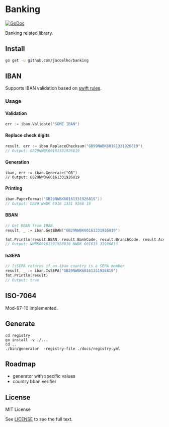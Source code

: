 # Banking

[![GoDoc](https://godoc.org/github.com/jacoelho/banking?status.svg)](https://pkg.go.dev/github.com/jacoelho/banking?tab=overview)

Banking related library.

## Install

```bash
go get -u github.com/jacoelho/banking
```

## IBAN

Supports IBAN validation based on [swift rules](https://www.swift.com/sites/default/files/resources/iban_registry.txt).

### Usage

#### Validation
```go
err := iban.Validate("SOME IBAN")
```

#### Replace check digits
```go
result, err := iban.ReplaceChecksum("GB99NWBK60161331926819")
// Output: GB29NWBK60161331926819
```

#### Generation
```
iban, err := iban.Generate("GB")
// Output: GB29NWBK60161331926819
```

#### Printing
```go
iban.PaperFormat("GB29NWBK60161331926819"))
// Output: GB29 NWBK 6016 1331 9268 19
```

#### BBAN

```go
// Get BBAN from IBAN
result, _ := iban.GetBBAN("GB29NWBK60161331926819")

fmt.Println(result.BBAN, result.BankCode, result.BranchCode, result.AccountNumber)
// Output: NWBK60161331926819 NWBK 601613 31926819
```

#### IsSEPA

```go
// IsSEPA returns if an iban country is a SEPA member
result, _ := iban.IsSEPA("GB29NWBK60161331926819")
fmt.Println(result)
// Output: true
```

## ISO-7064

Mod-97-10 implemented.

## Generate

```
cd registry
go install -v ./...
cd ..
./bin/generator  -registry-file ./docs/registry.yml
```

## Roadmap

* generator with specific values
* country bban verifier

## License

MIT License

See [LICENSE](LICENSE) to see the full text.
